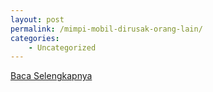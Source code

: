 ```yaml
---
layout: post
permalink: /mimpi-mobil-dirusak-orang-lain/
categories:
    - Uncategorized
---
```


[Baca Selengkapnya](/10)